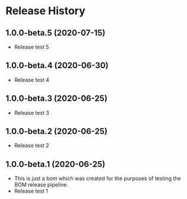 # Release History

## 1.0.0-beta.5 (2020-07-15)

- Release test 5

## 1.0.0-beta.4 (2020-06-30)

- Release test 4

## 1.0.0-beta.3 (2020-06-25)

- Release test 3

## 1.0.0-beta.2 (2020-06-25)

- Release test 2

## 1.0.0-beta.1 (2020-06-25)

- This is just a bom which was created for the purposes of testing the BOM release pipeline.
- Release test 1